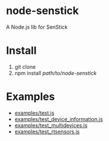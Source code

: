 # node-senstick
A Node.js lib for SenStick

# Install
1. git clone 
2. npm install *path/to/node-senstick*

# Examples
- [examples/test.js](https://github.com/ubi-naist/node-senstick/blob/master/examples/test.js)
- [examples/test_device_information.js](https://github.com/ubi-naist/node-senstick/blob/master/examples/test_device_information.js)
- [examples/test_multidevices.js](https://github.com/ubi-naist/node-senstick/blob/master/examples/test_multidevices.js)
- [examples/test_rtsensors.js](https://github.com/ubi-naist/node-senstick/blob/master/examples/test_rtsensors.js)
